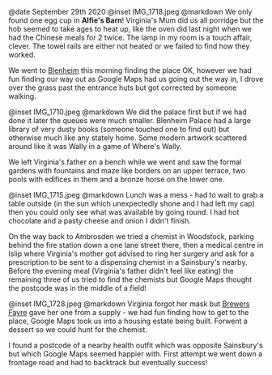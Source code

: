 @date		September 29th 2020
@inset		IMG_1718.jpeg
@markdown
We only found one egg cup in **Alfie's Barn**! Virginia's Mum did us all porridge but the hob seemed to take ages to heat up, like the oven did last night when we had the Chinese meals for 2 twice. The lamp in my room is a touch affair, clever. The towel rails are either not heated or we failed to find how they worked.

We went to [Blenheim](https://www.blenheimpalace.com) this morning finding the place OK, however we had fun finding our way out as Google Maps had us going out the way in, I drove over the grass past the entrance huts but got corrected by someone walking.

@inset		IMG_1710.jpeg
@markdown
We did the palace first but if we had done it later the queues were much smaller. Blenheim Palace had a large library of very dusty books (someone touched one to find out) but otherwise much like any stately home. Some modern artwork scattered around like it was Wally in a game of Where's Wally.

We left Virginia's father on a bench while we went and saw the formal gardens with fountains and maze like borders on an upper terrace, two pools with edifices in them and a bronze horse on the lower one.

@inset		IMG_1715.jpeg
@markdown
Lunch was a mess - had to wait to grab a table outside (in the sun which unexpectedly shone and I had left my cap) then you could only see what was available by going round. I had hot chocolate and a pasty cheese and onion I didn't finish.  

On the way back to Ambrosden we tried a chemist in Woodstock, parking behind the fire station down a one lane
street there, then a medical centre in Islip where Virginia's mother got advised to ring her surgery and ask for a
prescription to be sent to a dispensing chemist in a Sainsbury's nearby. Before the evening meal (Virginia's father
didn't feel like eating) the remaining three of us tried to find the chemists but Google Maps thought the postcode
was in the middle of a field!

@inset		IMG_1728.jpeg
@markdown
Virginia forgot her mask but [Brewers Fayre](https://www.brewersfayre.co.uk/en-gb/locations/oxfordshire/bicester) gave her one from a supply - we had fun finding how to get to the place, Google Maps took us into a housing estate being built. Forwent a dessert so we could hunt for the chemist.

I found a postcode of a nearby health outfit which was opposite Sainsbury's but which Google Maps seemed happier with. First attempt we went down a frontage road and had to backtrack but eventually success!
